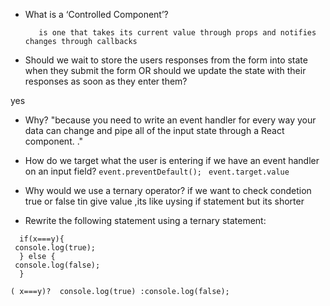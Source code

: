 * What is a ‘Controlled Component’?
         
         is one that takes its current value through props and notifies changes through callbacks 
* Should we wait to store the users responses from the form into state when they submit the form OR should we update the state with their responses as soon as they enter them?

yes
* Why?
"because you need to write an event handler for every way your data can change and pipe all of the input state through a React component. ."
* How do we target what the user is entering if we have an event handler on an input field?
`event.preventDefault();`
` event.target.value`

* Why would we use a ternary operator?
if we want to check condetion true or false tin give value ,its like uysing if statement but its shorter 
* Rewrite the following statement using a ternary statement:
```
  if(x===y){
 console.log(true);
  } else {
 console.log(false);
  }
  ```
  
  ```
( x===y)?  console.log(true) :console.log(false);
  ```
